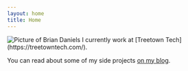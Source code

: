 ```yaml
---
layout: home
title: Home
---
```


<img src="https://www.gravatar.com/avatar/aef726f24ce7497b412a42ac112561e2?s=150" alt="Picture of Brian Daniels" class="profile-picture">
I currently work at [Treetown Tech](https://treetowntech.com/).

You can read about some of my side projects [on my blog](/blog).


